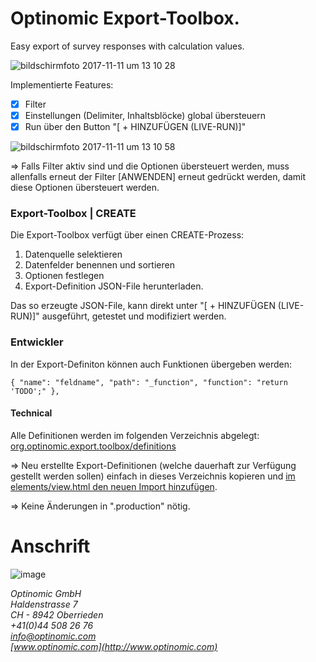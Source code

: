 
# Optinomic Export-Toolbox.

Easy export of survey responses with calculation values.


![bildschirmfoto 2017-11-11 um 13 10 28](https://user-images.githubusercontent.com/2470873/32689283-e595bace-c6e1-11e7-96a9-0a79d4ce1b7a.png)


Implementierte Features:
- [x] Filter   
- [x] Einstellungen (Delimiter, Inhaltsblöcke) global übersteuern    
- [x] Run über den Button "[ +  HINZUFÜGEN (LIVE-RUN)]"    

![bildschirmfoto 2017-11-11 um 13 10 58](https://user-images.githubusercontent.com/2470873/32689285-ef12dbd6-c6e1-11e7-9bf0-fc94aed048c3.png)



=> Falls Filter aktiv sind und die Optionen übersteuert werden, muss allenfalls erneut der Filter [ANWENDEN] erneut gedrückt werden, damit diese Optionen übersteuert werden. 


### Export-Toolbox | CREATE
Die Export-Toolbox verfügt über einen CREATE-Prozess:
1. Datenquelle selektieren     
2. Datenfelder benennen und sortieren     
3. Optionen festlegen      
4. Export-Definition JSON-File herunterladen.     

Das so erzeugte JSON-File, kann direkt unter "[ +  HINZUFÜGEN (LIVE-RUN)]" ausgeführt, getestet und modifiziert werden.


### Entwickler

In der Export-Definiton können auch Funktionen übergeben werden:

    { "name": "feldname", "path": "_function", "function": "return 'TODO';" },



#### Technical
Alle Definitionen werden im folgenden Verzeichnis abgelegt:
[org.optinomic.export.toolbox/definitions](https://github.com/Optinomic/apps/tree/master/org.optinomic.export.toolbox/definitions)

=>  Neu erstellte Export-Definitionen (welche dauerhaft zur Verfügung gestellt werden sollen) einfach in dieses Verzeichnis kopieren und [im elements/view.html den neuen Import hinzufügen](https://github.com/Optinomic/apps/blob/master/org.optinomic.export.toolbox/elements/view.html#L278-L282).    

=>  Keine Änderungen in ".production" nötig.



# Anschrift

![image](http://www.ottiger.org/optinomic_logo/optinomic_logo_small.png)     

*Optinomic GmbH*   
*Haldenstrasse 7*     
*CH - 8942 Oberrieden*     
*+41(0)44 508 26 76*    
*info@optinomic.com*   
*[www.optinomic.com](http://www.optinomic.com)*   

